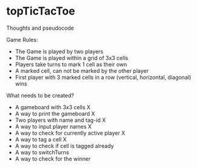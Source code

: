 # topTicTacToe

Thoughts and pseudocode

Game Rules:
- The Game is played by two players
- The Game is played within a grid of 3x3 cells
- Players take turns to mark 1 cell as their own
- A marked cell, can not be marked by the other player
- First player with 3 marked cells in a row (vertical, horizontal, diagonal) wins

What needs to be created?
- A gameboard with 3x3 cells X
- A way to print the gameboard X
- Two players with name and tag-id X
- A way to input player names X
- A way to check for currently active player X
- A way to tag a cell X
- A way to check if cell is tagged already
- A way to switchTurns
- A way to check for the winner